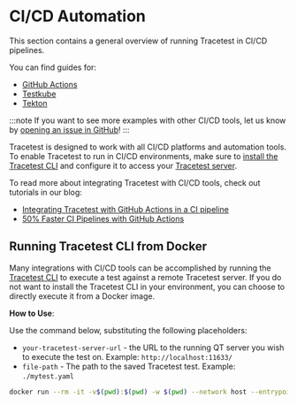 # CI/CD Automation

This section contains a general overview of running Tracetest in CI/CD pipelines.

You can find guides for:

- [GitHub Actions](./github-actions-pipeline.md)
- [Testkube](./testkube-pipeline.md)
- [Tekton](./tekton-pipeline.md)

:::note
If you want to see more examples with other CI/CD tools, let us know by [opening an issue in GitHub](https://github.com/kubeshop/tracetest/issues/new/choose)!
:::

Tracetest is designed to work with all CI/CD platforms and automation tools. To enable Tracetest to run in CI/CD environments, make sure to [install the Tracetest CLI](../getting-started/installation.mdx) and configure it to access your [Tracetest server](../configuration/server.md).

To read more about integrating Tracetest with CI/CD tools, check out tutorials in our blog:

- [Integrating Tracetest with GitHub Actions in a CI pipeline](https://kubeshop.io/blog/integrating-tracetest-with-github-actions-in-a-ci-pipeline)
- [50% Faster CI Pipelines with GitHub Actions](https://tracetest.io/blog/50-faster-ci-pipelines-with-github-actions)

## Running Tracetest CLI from Docker

Many integrations with CI/CD tools can be accomplished by running the [Tracetest CLI](../cli/configuring-your-cli.md) to execute a test against a remote Tracetest server. If you do not want to install the Tracetest CLI in your environment, you can choose to directly execute it from a Docker image.

**How to Use**:

Use the command below, substituting the following placeholders:

- `your-tracetest-server-url` - the URL to the running QT server you wish to execute the test on. Example: `http://localhost:11633/`
- `file-path` - The path to the saved Tracetest test. Example: `./mytest.yaml`

```bash wordWrap=true
docker run --rm -it -v$(pwd):$(pwd) -w $(pwd) --network host --entrypoint tracetest kubeshop/tracetest:latest -s <your-tracetest-server-url> run test --file <file-path>
```
